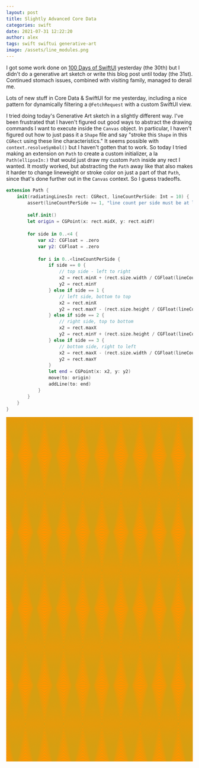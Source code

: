 ```yaml
---
layout: post
title: Slightly Advanced Core Data
categories: swift
date: 2021-07-31 12:22:20
author: alex
tags: swift swiftui generative-art
image: /assets/line_modules.png
---
```


I got some work done on [100 Days of SwiftUI](https://www.hackingwithswift.com/100/swiftui) yesterday (the 30th) but I didn't do a generative art sketch or write this blog post until today (the 31st). Continued stomach issues, combined with visiting family, managed to derail me.

Lots of new stuff in Core Data & SwiftUI for me yesterday, including a nice pattern for dynamically filtering a `@FetchRequest` with a custom SwiftUI view.

I tried doing today's Generative Art sketch in a slightly different way. I've been frustrated that I haven't figured out good ways to abstract the drawing commands I want to execute inside the `Canvas` object. In particular, I haven't figured out how to just pass it a `Shape` file and say "stroke this `Shape` in this `CGRect` using these line characteristics." It seems possible with `context.resolveSymbol()` but I haven't gotten that to work. So today I tried making an extension on `Path` to create a custom initializer, a la `Path(ellipseIn:)` that would just draw my custom `Path` inside any rect I wanted. It mostly worked, but abstracting the `Path` away like that also makes it harder to change lineweight or stroke color on just a part of that `Path`, since that's done further out in the `Canvas` context. So I guess tradeoffs.

```swift
extension Path {
    init(radiatingLinesIn rect: CGRect, lineCountPerSide: Int = 10) {
        assert(lineCountPerSide >= 1, "line count per side must be at least 1")
        
        self.init()
        let origin = CGPoint(x: rect.midX, y: rect.midY)
        
        for side in 0..<4 {
            var x2: CGFloat = .zero
            var y2: CGFloat = .zero
            
            for i in 0..<lineCountPerSide {
                if side == 0 {
                    // top side - left to right
                    x2 = rect.minX + (rect.size.width / CGFloat(lineCountPerSide)) * CGFloat(i)
                    y2 = rect.minY
                } else if side == 1 {
                    // left side, bottom to top
                    x2 = rect.minX
                    y2 = rect.maxY - (rect.size.height / CGFloat(lineCountPerSide)) * CGFloat(i)
                } else if side == 2 {
                    // right side, top to bottom
                    x2 = rect.maxX
                    y2 = rect.minY + (rect.size.height / CGFloat(lineCountPerSide)) * CGFloat(i)
                } else if side == 3 {
                    // bottom side, right to left
                    x2 = rect.maxX - (rect.size.width / CGFloat(lineCountPerSide)) * CGFloat(i)
                    y2 = rect.maxY
                }
                let end = CGPoint(x: x2, y: y2)
                move(to: origin)
                addLine(to: end)
            }
        }
    }
}
```

![Complex modules](/assets/line_modules.png)
